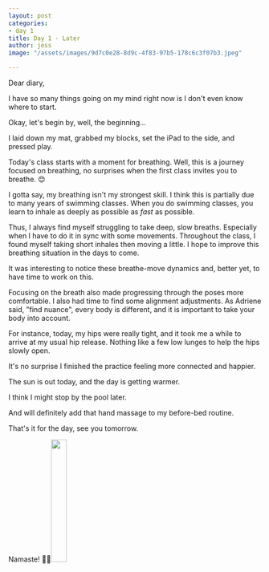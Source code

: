 ```yaml
---
layout: post
categories:
- day 1
title: Day 1 - Later
author: jess
image: "/assets/images/9d7c0e28-8d9c-4f83-97b5-178c6c3f07b3.jpeg"

---
```

Dear diary,

I have so many things going on my mind right now is I don't even know where to start.

Okay, let's begin by, well, the beginning...

I laid down my mat, grabbed my blocks, set the iPad to the side, and pressed play.

Today's class starts with a moment for breathing. Well, this is a journey focused on breathing, no surprises when the first class invites you to breathe. 😊

I gotta say, my breathing isn't my strongest skill. I think this is partially due to many years of swimming classes. When you do swimming classes, you learn to inhale as deeply as possible as _fast_ as possible.

Thus, I always find myself struggling to take deep, slow breaths. Especially when I have to do it in sync with some movements. Throughout the class, I found myself taking short inhales then moving a little. I hope to improve this breathing situation in the days to come.

It was interesting to notice these breathe-move dynamics and, better yet, to have time to work on this.

Focusing on the breath also made progressing through the poses more comfortable. I also had time to find some alignment adjustments. As Adriene said, "find nuance", every body is different, and it is important to take your body into account.

For instance, today, my hips were really tight, and it took me a while to arrive at my usual hip release. Nothing like a few low lunges to help the hips slowly open.

It's no surprise I finished the practice feeling more connected and happier.

The sun is out today, and the day is getting warmer.

I think I might stop by the pool later.

And will definitely add that hand massage to my before-bed routine.

That's it for the day, see you tomorrow.

Namaste! 🧘‍♀️<img width="25%" height="25%" src="{{site.url}}{{site.baseurl}}/assets/images/jess-signature.gif">